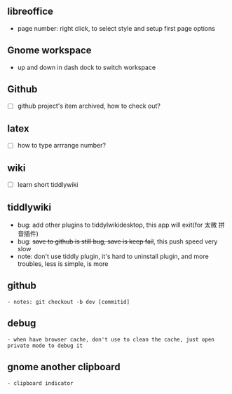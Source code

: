 ## libreoffice
  - page number: right click, to select style and setup first page options

## Gnome workspace
  - up and down in dash dock to switch workspace

## Github
  - [ ] github project's item archived, how to check out?


## latex
  - [ ] how to type arrrange number?


## wiki
  - [ ] learn short tiddlywiki


## tiddlywiki
  <!--- [x] how to add ico image for tiddlywiki website(how to add exist ico)-->
  - bug: add other plugins to tiddylwikidesktop, this app will exit(for 太微 拼音插件)
  - bug: ~~save to github is still bug, save is keep fail~~, this push speed very slow
  - note: don't use tiddly plugin, it's hard to uninstall plugin, and more troubles, less is simple, is more


## github
    - notes: git checkout -b dev [commitid]


## debug
    - when have browser cache, don't use to clean the cache, just open private mode to debug it


## gnome another clipboard
    - clipboard indicator
